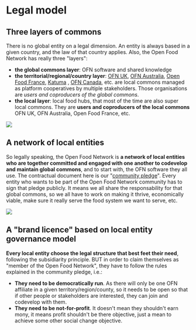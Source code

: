 # Legal model

## Three layers of commons

There is no global entity on a legal dimension. An entity is always based in a given country, and the law of that country applies. Also, the Open Food Network has really three "layers":  
- **the global commons layer**: OFN software and shared knowledge  
- **the territorial/regional/country layer**: [OFN UK](https://openfoodnetwork.org.uk/), [OFN Australia](http://openfoodnetwork.org.au/), [Open Food France](http://openfoodfrance.org/), [Katuma](http://katuma.org/) , [OFN Canada](https://openfoodnetwork.ca/), etc. are local commons managed as platform cooperatives by multiple stakeholders. Those organisations are _users and coproducers of the global commons_.  
- **the local layer**: local food hubs, that most of the time are also super local commons. They are **users and coproducers of the local commons** OFN UK, OFN Australia, Open Food France, etc.

![](../.gitbook/assets/capture-du-2019-05-25-22-17-05.png)

## A network of local entities

 So legally speaking, the Open Food Network is **a network of local entities who are together committed and engaged with one another to codevelop and maintain global commons**, and to start with, the OFN software they all use. The contractual document here is our "[community pledge](https://community.openfoodnetwork.org/t/ofn-community-pledge-v1-0-1-june-2017/948)". Every entity who wants to be part of the Open Food Network community has to sign that pledge publicly. It means we all share the responsability for that global commons, so we all have to work on making it thrive, economically viable, make sure it really serve the food system we want to serve, etc.

![](../.gitbook/assets/capture-du-2018-08-08-16-38-34.png)

## A "brand licence" based on local entity governance model

**Every local entity choose the legal structure that best feet their need**, following the subsidiarity principle. BUT in order to claim themselves as "member of the Open Food Network", they have to follow the rules explained in the community pledge, i.e.:  
- **They need to be democratically run**. As there will only be one OFN affiliate in a given territory/region/county, so it needs to be open so that if other people or stakeholders are interested, they can join and codevelop with them.  
- **They need to be not-for-profit**. It doesn't mean they shouldn't earn mony, it means profit shouldn't be there objective, just a mean to achieve some other social change objective.





